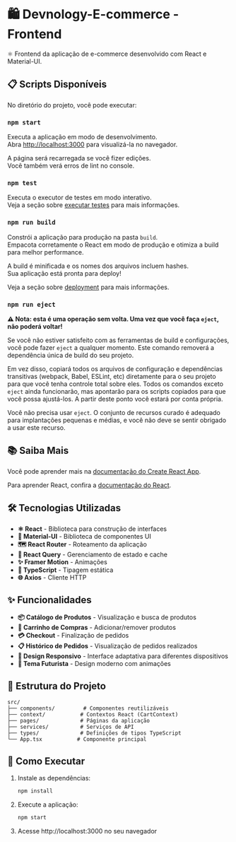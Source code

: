# 🛍️ Devnology-E-commerce - Frontend

⚛️ Frontend da aplicação de e-commerce desenvolvido com React e Material-UI.

## 📋 Scripts Disponíveis

No diretório do projeto, você pode executar:

### `npm start`

Executa a aplicação em modo de desenvolvimento.\
Abra [http://localhost:3000](http://localhost:3000) para visualizá-la no navegador.

A página será recarregada se você fizer edições.\
Você também verá erros de lint no console.

### `npm test`

Executa o executor de testes em modo interativo.\
Veja a seção sobre [executar testes](https://facebook.github.io/create-react-app/docs/running-tests) para mais informações.

### `npm run build`

Constrói a aplicação para produção na pasta `build`.\
Empacota corretamente o React em modo de produção e otimiza a build para melhor performance.

A build é minificada e os nomes dos arquivos incluem hashes.\
Sua aplicação está pronta para deploy!

Veja a seção sobre [deployment](https://facebook.github.io/create-react-app/docs/deployment) para mais informações.

### `npm run eject`

**⚠️ Nota: esta é uma operação sem volta. Uma vez que você faça `eject`, não poderá voltar!**

Se você não estiver satisfeito com as ferramentas de build e configurações, você pode fazer `eject` a qualquer momento. Este comando removerá a dependência única de build do seu projeto.

Em vez disso, copiará todos os arquivos de configuração e dependências transitivas (webpack, Babel, ESLint, etc) diretamente para o seu projeto para que você tenha controle total sobre eles. Todos os comandos exceto `eject` ainda funcionarão, mas apontarão para os scripts copiados para que você possa ajustá-los. A partir deste ponto você estará por conta própria.

Você não precisa usar `eject`. O conjunto de recursos curado é adequado para implantações pequenas e médias, e você não deve se sentir obrigado a usar este recurso.

## 📚 Saiba Mais

Você pode aprender mais na [documentação do Create React App](https://facebook.github.io/create-react-app/docs/getting-started).

Para aprender React, confira a [documentação do React](https://reactjs.org/).

## 🛠️ Tecnologias Utilizadas

- **⚛️ React** - Biblioteca para construção de interfaces
- **🎨 Material-UI** - Biblioteca de componentes UI
- **🗺️ React Router** - Roteamento da aplicação
- **🔄 React Query** - Gerenciamento de estado e cache
- **✨ Framer Motion** - Animações
- **📝 TypeScript** - Tipagem estática
- **🌐 Axios** - Cliente HTTP

## ✨ Funcionalidades

- **📦 Catálogo de Produtos** - Visualização e busca de produtos
- **🛒 Carrinho de Compras** - Adicionar/remover produtos
- **💳 Checkout** - Finalização de pedidos
- **📋 Histórico de Pedidos** - Visualização de pedidos realizados
- **📱 Design Responsivo** - Interface adaptativa para diferentes dispositivos
- **🚀 Tema Futurista** - Design moderno com animações

## 📁 Estrutura do Projeto

```
src/
├── components/         # Componentes reutilizáveis
├── context/           # Contextos React (CartContext)
├── pages/             # Páginas da aplicação
├── services/          # Serviços de API
├── types/             # Definições de tipos TypeScript
└── App.tsx           # Componente principal
```

## 🚀 Como Executar

1. Instale as dependências:
   ```bash
   npm install
   ```

2. Execute a aplicação:
   ```bash
   npm start
   ```

3. Acesse http://localhost:3000 no seu navegador
